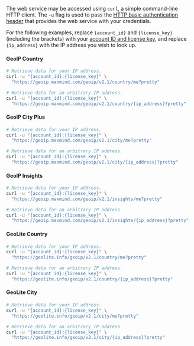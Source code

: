 The web service may be accessed using `curl`, a simple command-line HTTP client.
The `-u` flag is used to pass the
[HTTP basic authentication header](https://en.wikipedia.org/wiki/Basic_access_authentication#Client_side)
that provides the web service with your credentials.

For the following examples, replace `{account_id}` and `{license_key}`
(including the brackets) with your
[account ID and license key](https://www.maxmind.com/en/accounts/current/license-key), and
replace `{ip_address}` with the IP address you wish to look up.

#### GeoIP Country
```bash
# Retrieve data for your IP address.
curl -u "{account_id}:{license_key}" \
  "https://geoip.maxmind.com/geoip/v2.1/country/me?pretty"

# Retrieve data for an arbitrary IP address.
curl -u "{account_id}:{license_key}" \
  "https://geoip.maxmind.com/geoip/v2.1/country/{ip_address}?pretty"
```

#### GeoIP City Plus
```bash
# Retrieve data for your IP address.
curl -u "{account_id}:{license_key}" \
  "https://geoip.maxmind.com/geoip/v2.1/city/me?pretty"

# Retrieve data for an arbitrary IP address.
curl -u "{account_id}:{license_key}" \
  "https://geoip.maxmind.com/geoip/v2.1/city/{ip_address}?pretty"
```

#### GeoIP Insights
```bash
# Retrieve data for your IP address.
curl -u "{account_id}:{license_key}" \
  "https://geoip.maxmind.com/geoip/v2.1/insights/me?pretty"

# Retrieve data for an arbitrary IP address.
curl -u "{account_id}:{license_key}" \
  "https://geoip.maxmind.com/geoip/v2.1/insights/{ip_address}?pretty"
```

#### GeoLite Country
```bash
# Retrieve data for your IP address.
curl -u "{account_id}:{license_key}" \
  "https://geolite.info/geoip/v2.1/country/me?pretty"

# Retrieve data for an arbitrary IP address.
curl -u "{account_id}:{license_key}" \
  "https://geolite.info/geoip/v2.1/country/{ip_address}?pretty"
```

#### GeoLite City
```bash
# Retrieve data for your IP address.
curl -u "{account_id}:{license_key}" \
  "https://geolite.info/geoip/v2.1/city/me?pretty"

# Retrieve data for an arbitrary IP address.
curl -u "{account_id}:{license_key}" \
  "https://geolite.info/geoip/v2.1/city/{ip_address}?pretty"
```
